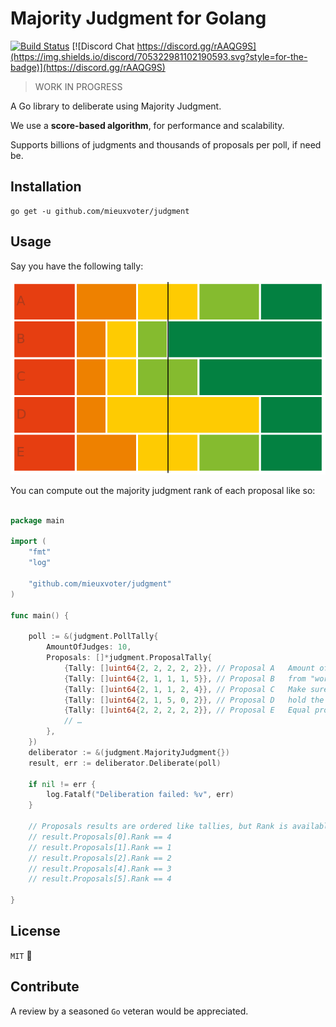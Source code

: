 # Majority Judgment for Golang

[![Build Status](https://img.shields.io/github/workflow/status/MieuxVoter/majority-judgment-library-go/Go?style=for-the-badge)](https://github.com/MieuxVoter/majority-judgment-library-go/actions/workflows/go.yml)
[![Discord Chat https://discord.gg/rAAQG9S](https://img.shields.io/discord/705322981102190593.svg?style=for-the-badge)](https://discord.gg/rAAQG9S)

> WORK IN PROGRESS

A Go library to deliberate using Majority Judgment.

We use a **score-based algorithm**, for performance and scalability.

Supports billions of judgments and thousands of proposals per poll, if need be.


## Installation

    go get -u github.com/mieuxvoter/judgment


## Usage

Say you have the following tally:

![Example of a merit profile](./docs/2-2-2-2-2_2-1-1-1-5_2-1-1-2-4_2-1-5-0-2_2-2-2-2-2.png)

You can compute out the majority judgment rank of each proposal like so:

```go

package main

import (
	"fmt"
	"log"

	"github.com/mieuxvoter/judgment"
)

func main() {

    poll := &(judgment.PollTally{
        AmountOfJudges: 10,
        Proposals: []*judgment.ProposalTally{
            {Tally: []uint64{2, 2, 2, 2, 2}}, // Proposal A   Amount of judgments received for each grade,
            {Tally: []uint64{2, 1, 1, 1, 5}}, // Proposal B   from "worst" grade to "best" grade.
            {Tally: []uint64{2, 1, 1, 2, 4}}, // Proposal C   Make sure all tallies are balanced, that is they
            {Tally: []uint64{2, 1, 5, 0, 2}}, // Proposal D   hold the same total amount of judgments.
            {Tally: []uint64{2, 2, 2, 2, 2}}, // Proposal E   Equal proposals share the same rank.
            // …
        },
    })
    deliberator := &(judgment.MajorityJudgment{})
    result, err := deliberator.Deliberate(poll)

    if nil != err {
        log.Fatalf("Deliberation failed: %v", err)
    }
    
    // Proposals results are ordered like tallies, but Rank is available. 
    // result.Proposals[0].Rank == 4
    // result.Proposals[1].Rank == 1
    // result.Proposals[2].Rank == 2
    // result.Proposals[4].Rank == 3
    // result.Proposals[5].Rank == 4

}
```


## License

`MIT` 🐜


## Contribute

A review by a seasoned `Go` veteran would be appreciated.


